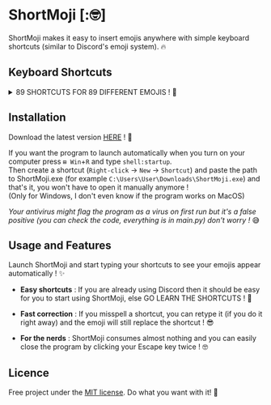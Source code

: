 # ShortMoji [:🤓]

ShortMoji makes it easy to insert emojis anywhere with simple keyboard shortcuts (similar to Discord's emoji system). 🔥

## Keyboard Shortcuts

<details>
<summary>89 SHORTCUTS FOR 89 DIFFERENT EMOJIS ! 🤪</summary>

| Shortcut | Émoji |
|-|-|
| `:lau ` | 😆 |
| `:rof ` | 🤣 |
| `:sli ` | 🙂 |
| `:win ` | 😉 |
| `:inn ` | 😇 |
| `:smi ` | 😃 |
| `:gri ` | 😁 |
| `:swe ` | 😅 |
| `:joy ` | 😂 |
| `:ups ` | 🙃 |
| `:blu ` | 😊 |
| `:3he ` | 🥰 |
| `:sta ` | 🤩 |
| `:kis ` | 😘 |
| `:yum ` | 😋 |
| `:stu ` | 😜 |
| `:zan ` | 🤪 |
| `:mon ` | 🤑 |
| `:hug ` | 🤗 |
| `:shu ` | 🤫 |
| `:han ` | 🤭 |
| `:thi ` | 🤔 |
| `:zip ` | 🤐 |
| `:neu ` | 😐 |
| `:nom ` | 😶 |
| `:rol ` | 🙄 |
| `:fac ` | 😮‍💨 |
| `:rai ` | 🤨 |
| `:una ` | 😒 |
| `:lyi ` | 🤥 |
| `:rel ` | 😌 |
| `:sle ` | 😴 |
| `:pen ` | 😔 |
| `:dro ` | 🤤 |
| `:mas ` | 😷 |
| `:vom ` | 🤮 |
| `:hot ` | 🥵 |
| `:woo ` | 🥴 |
| `:nau ` | 🤢 |
| `:sne ` | 🤧 |
| `:col ` | 🥶 |
| `:diz ` | 😵 |
| `:exp ` | 🤯 |
| `:cow ` | 🤠 |
| `:dis ` | 🥸 |
| `:par ` | 🥳 |
| `:sun ` | 😎 |
| `:ner ` | 🤓 |
| `:con ` | 😕 |
| `:ope ` | 😮 |
| `:ast ` | 😲 |
| `:ple ` | 🥺 |
| `:ang ` | 😧 |
| `:cry ` | 😢 |
| `:scr ` | 😱 |
| `:per ` | 😣 |
| `:tir ` | 😫 |
| `:wor ` | 😟 |
| `:fro ` | ☹️ |
| `:hus ` | 😯 |
| `:flu ` | 😳 |
| `:fea ` | 😨 |
| `:sob ` | 😭 |
| `:wea ` | 😩 |
| `:yaw ` | 🥱 |
| `:tri ` | 😤 |
| `:sku ` | 💀 |
| `:pou ` | 😡 |
| `:cur ` | 🤬 |
| `:imp ` | 👿 |
| `:poo ` | 💩 |
| `:jap ` | 👹 |
| `:gho ` | 👻 |
| `:clo ` | 🤡 |
| `:ali ` | 👽 |
| `:rob ` | 🤖 |
| `:see ` | 🙈 |
| `:spe ` | 🙊 |
| `:hea ` | ❤️ |
| `:tup ` | 👍 |
| `:pra ` | 🙏 |
| `:goa ` | 🐐 |
| `:fir ` | 🔥 |
| `:moy ` | 🗿 |
| `:spa ` | ✨ |
</details>

## Installation
Download the latest version [HERE](https://github.com/TooFuW/ShortMoji/releases/latest) ! 🤩

If you want the program to launch automatically when you turn on your computer press `⊞ Win`+`R` and type `shell:startup`.  
Then create a shortcut (`Right-click` -> `New` -> `Shortcut`) and paste the path to ShortMoji.exe (for example `C:\Users\User\Downloads\ShortMoji.exe`) and that's it, you won't have to open it manually anymore !  
(Only for Windows, I don't even know if the program works on MacOS)

*Your antivirus might flag the program as a virus on first run but it's a false positive (you can check the code, everything is in main.py) don't worry !* 😅

## Usage and Features
Launch ShortMoji and start typing your shortcuts to see your emojis appear automatically ! ✨

- **Easy shortcuts** : If you are already using Discord then it should be easy for you to start using ShortMoji, else GO LEARN THE SHORTCUTS ! 🗿

- **Fast correction** : If you misspell a shortcut, you can retype it (if you do it right away) and the emoji will still replace the shortcut ! 😎

- **For the nerds** : ShortMoji consumes almost nothing and you can easily close the program by clicking your Escape key twice ! 🤓

## Licence
Free project under the [MIT license](https://github.com/TooFuW/ShortMoji/blob/main/LICENSE.txt). Do what you want with it! 🚀
